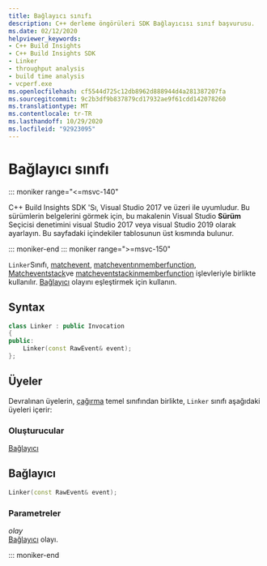 ```yaml
---
title: Bağlayıcı sınıfı
description: C++ derleme öngörüleri SDK Bağlayıcısı sınıf başvurusu.
ms.date: 02/12/2020
helpviewer_keywords:
- C++ Build Insights
- C++ Build Insights SDK
- Linker
- throughput analysis
- build time analysis
- vcperf.exe
ms.openlocfilehash: cf5544d725c12db8962d888944d4a281387207fa
ms.sourcegitcommit: 9c2b3df9b837879cd17932ae9f61cdd142078260
ms.translationtype: MT
ms.contentlocale: tr-TR
ms.lasthandoff: 10/29/2020
ms.locfileid: "92923095"
---
```

# <a name="linker-class"></a>Bağlayıcı sınıfı

::: moniker range="<=msvc-140"

C++ Build Insights SDK 'Sı, Visual Studio 2017 ve üzeri ile uyumludur. Bu sürümlerin belgelerini görmek için, bu makalenin Visual Studio **Sürüm** Seçicisi denetimini visual Studio 2017 veya visual Studio 2019 olarak ayarlayın. Bu sayfadaki içindekiler tablosunun üst kısmında bulunur.

::: moniker-end
::: moniker range=">=msvc-150"

`Linker`Sınıfı, [matchevent](../functions/match-event.md), [matcheventınmemberfunction](../functions/match-event-in-member-function.md), [Matcheventstack](../functions/match-event-stack.md)ve [matcheventstackinmemberfunction](../functions/match-event-stack-in-member-function.md) işlevleriyle birlikte kullanılır. [Bağlayıcı](../event-table.md#linker) olayını eşleştirmek için kullanın.

## <a name="syntax"></a>Syntax

```cpp
class Linker : public Invocation
{
public:
    Linker(const RawEvent& event);
};
```

## <a name="members"></a>Üyeler

Devralınan üyelerin, [çağırma](invocation.md) temel sınıfından birlikte, `Linker` sınıfı aşağıdaki üyeleri içerir:

### <a name="constructors"></a>Oluşturucular

[Bağlayıcı](#linker)

## <a name="linker"></a><a name="linker"></a> Bağlayıcı

```cpp
Linker(const RawEvent& event);
```

### <a name="parameters"></a>Parametreler

*olay*\
[Bağlayıcı](../event-table.md#linker) olayı.

::: moniker-end
